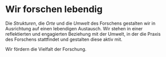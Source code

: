 <!---
   NAME - The NAME of this project is:
ethos

  FILE - The FILENAME of the current file is:
/v3a1.md

  CREATION - This project was CREATED on:
2017-01-28-16:15:00 UTC

  MODIFICATION - This project was last MODIFIED on:
2017-01-28-16:15:00 UTC

  VERSION - The current VERSION of this project is:
<git-commit-hash>-2017-01-28-16:15:00 UTC

  CREATOR(S) - This project was CREATED by:
Michael Czechowski, Martin Maga

  CONTACT - You can CONTACT the creator(s) or developer(s) of this project at:
E-Mail: mail@martinmaga.de

  COPYRIGHT - The COPYRIGHT holder of this project is:
COPYRIGHT (c) 2016 Martin Maga

  LICENSE - This project is LICENSED under the following license:
Martin Maga 2016 CC BY-SA 4.0 https://creativecommons.org

  SUBFILE – This is a SUBFILE! For more INFORMATION on this project go to:
/README.md+
--->

# Wir forschen lebendig

Die *Strukturen*, die *Orte* und die *Umwelt* des Forschens gestalten wir in Ausrichtung auf einen lebendigen Austausch.
Wir stehen in einer reflektierten und engagierten Beziehung mit der Umwelt, in der die Praxis des Forschens stattfindet und gestalten diese aktiv mit.

Wir fördern die Vielfalt der Forschung.
